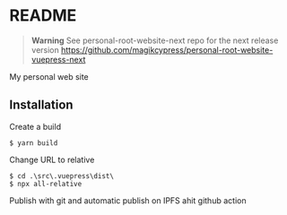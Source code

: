 # README


> **Warning**
> See personal-root-website-next repo for the next release version
> https://github.com/magikcypress/personal-root-website-vuepress-next

My personal web site

## Installation

Create a build

    $ yarn build

Change URL to relative

    $ cd .\src\.vuepress\dist\
    $ npx all-relative

Publish with git and automatic publish on IPFS ahit github action
